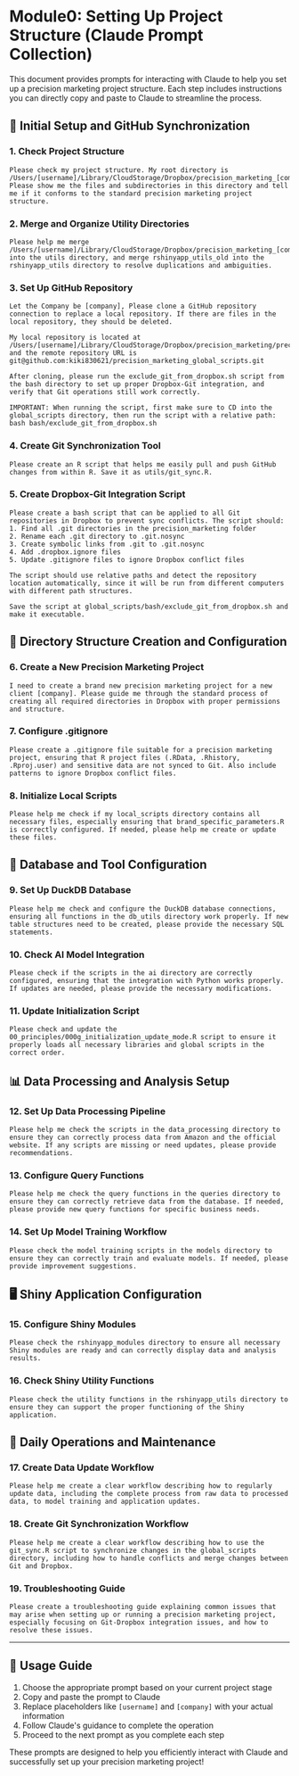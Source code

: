 # Module0: Setting Up Project Structure (Claude Prompt Collection)

This document provides prompts for interacting with Claude to help you set up a precision marketing project structure. Each step includes instructions you can directly copy and paste to Claude to streamline the process.

## 🚀 Initial Setup and GitHub Synchronization

### 1. Check Project Structure

```
Please check my project structure. My root directory is /Users/[username]/Library/CloudStorage/Dropbox/precision_marketing_[company]/. Please show me the files and subdirectories in this directory and tell me if it conforms to the standard precision marketing project structure.
```

### 2. Merge and Organize Utility Directories

```
Please help me merge /Users/[username]/Library/CloudStorage/Dropbox/precision_marketing_[company]/precision_marketing_app/update_scripts/global_scripts/utils_old into the utils directory, and merge rshinyapp_utils_old into the rshinyapp_utils directory to resolve duplications and ambiguities.
```

### 3. Set Up GitHub Repository

```
Let the Company be [company], Please clone a GitHub repository connection to replace a local repository. If there are files in the local repository, they should be deleted. 

My local repository is located at /Users/[username]/Library/CloudStorage/Dropbox/precision_marketing/precision_marketing_[company]/precision_marketing_app/update_scripts/global_scripts/, and the remote repository URL is git@github.com:kiki830621/precision_marketing_global_scripts.git

After cloning, please run the exclude_git_from_dropbox.sh script from the bash directory to set up proper Dropbox-Git integration, and verify that Git operations still work correctly.

IMPORTANT: When running the script, first make sure to CD into the global_scripts directory, then run the script with a relative path: bash bash/exclude_git_from_dropbox.sh
```

### 4. Create Git Synchronization Tool

```
Please create an R script that helps me easily pull and push GitHub changes from within R. Save it as utils/git_sync.R.
```

### 5. Create Dropbox-Git Integration Script

```
Please create a bash script that can be applied to all Git repositories in Dropbox to prevent sync conflicts. The script should:
1. Find all .git directories in the precision_marketing folder
2. Rename each .git directory to .git.nosync
3. Create symbolic links from .git to .git.nosync
4. Add .dropbox.ignore files
5. Update .gitignore files to ignore Dropbox conflict files

The script should use relative paths and detect the repository location automatically, since it will be run from different computers with different path structures.

Save the script at global_scripts/bash/exclude_git_from_dropbox.sh and make it executable.
```

## 📁 Directory Structure Creation and Configuration

### 6. Create a New Precision Marketing Project

```
I need to create a brand new precision marketing project for a new client [company]. Please guide me through the standard process of creating all required directories in Dropbox with proper permissions and structure.
```

### 7. Configure .gitignore

```
Please create a .gitignore file suitable for a precision marketing project, ensuring that R project files (.RData, .Rhistory, .Rproj.user) and sensitive data are not synced to Git. Also include patterns to ignore Dropbox conflict files.
```

### 8. Initialize Local Scripts

```
Please help me check if my local_scripts directory contains all necessary files, especially ensuring that brand_specific_parameters.R is correctly configured. If needed, please help me create or update these files.
```

## 🔧 Database and Tool Configuration

### 9. Set Up DuckDB Database

```
Please help me check and configure the DuckDB database connections, ensuring all functions in the db_utils directory work properly. If new table structures need to be created, please provide the necessary SQL statements.
```

### 10. Check AI Model Integration

```
Please check if the scripts in the ai directory are correctly configured, ensuring that the integration with Python works properly. If updates are needed, please provide the necessary modifications.
```

### 11. Update Initialization Script

```
Please check and update the 00_principles/000g_initialization_update_mode.R script to ensure it properly loads all necessary libraries and global scripts in the correct order.
```

## 📊 Data Processing and Analysis Setup

### 12. Set Up Data Processing Pipeline

```
Please help me check the scripts in the data_processing directory to ensure they can correctly process data from Amazon and the official website. If any scripts are missing or need updates, please provide recommendations.
```

### 13. Configure Query Functions

```
Please help me check the query functions in the queries directory to ensure they can correctly retrieve data from the database. If needed, please provide new query functions for specific business needs.
```

### 14. Set Up Model Training Workflow

```
Please check the model training scripts in the models directory to ensure they can correctly train and evaluate models. If needed, please provide improvement suggestions.
```

## 🖥️ Shiny Application Configuration

### 15. Configure Shiny Modules

```
Please check the rshinyapp_modules directory to ensure all necessary Shiny modules are ready and can correctly display data and analysis results.
```

### 16. Check Shiny Utility Functions

```
Please check the utility functions in the rshinyapp_utils directory to ensure they can support the proper functioning of the Shiny application.
```

## 🔄 Daily Operations and Maintenance

### 17. Create Data Update Workflow

```
Please help me create a clear workflow describing how to regularly update data, including the complete process from raw data to processed data, to model training and application updates.
```

### 18. Create Git Synchronization Workflow

```
Please help me create a clear workflow describing how to use the git_sync.R script to synchronize changes in the global_scripts directory, including how to handle conflicts and merge changes between Git and Dropbox.
```

### 19. Troubleshooting Guide

```
Please create a troubleshooting guide explaining common issues that may arise when setting up or running a precision marketing project, especially focusing on Git-Dropbox integration issues, and how to resolve these issues.
```

---

## 📝 Usage Guide

1. Choose the appropriate prompt based on your current project stage
2. Copy and paste the prompt to Claude
3. Replace placeholders like `[username]` and `[company]` with your actual information
4. Follow Claude's guidance to complete the operation
5. Proceed to the next prompt as you complete each step

These prompts are designed to help you efficiently interact with Claude and successfully set up your precision marketing project!